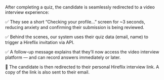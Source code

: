 After completing a quiz, the candidate is seamlessly redirected to a video interview experience:

✅ They see a short “Checking your profile…” screen for ~3 seconds, reducing anxiety and confirming their submission is being reviewed.

✅ Behind the scenes, our system uses their quiz data (email, name) to trigger a Hireflix invitation via API.

✅ A follow-up message explains that they’ll now access the video interview platform — and can record answers immediately or later.

🔗 The candidate is then redirected to their personal Hireflix interview link. A copy of the link is also sent to their email.